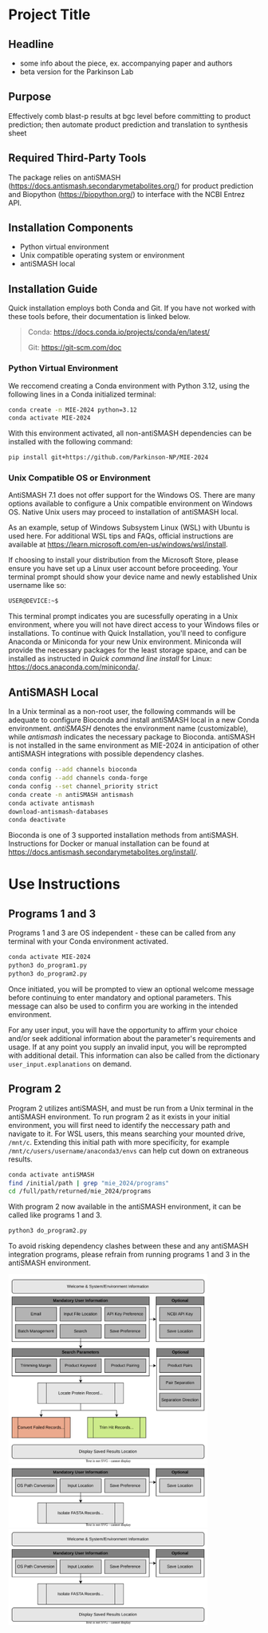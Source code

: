 # Project Title
## Headline

* some info about the piece, ex. accompanying paper and authors
* beta version for the Parkinson Lab

## Purpose
Effectively comb blast-p results at bgc level before committing to product prediction; then automate product prediction and translation to synthesis sheet

## Required Third-Party Tools
The package relies on antiSMASH (<https://docs.antismash.secondarymetabolites.org/>) for product prediction and Biopython (<https://biopython.org/>) to interface with the NCBI Entrez API.

## Installation Components
- Python virtual environment
- Unix compatible operating system or environment
- antiSMASH local

## Installation Guide
Quick installation employs both Conda and Git. If you have not worked with these tools before, their documentation is linked below.
> Conda: <https://docs.conda.io/projects/conda/en/latest/>
>
> Git: <https://git-scm.com/doc>

### Python Virtual Environment
We reccomend creating a Conda environment with Python 3.12, using the following lines in a Conda initialized terminal:
```Bash
conda create -n MIE-2024 python=3.12
conda activate MIE-2024
```
With this environment activated, all non-antiSMASH dependencies can be installed with the following command:
```Bash
pip install git+https://github.com/Parkinson-NP/MIE-2024
```

### Unix Compatible OS or Environment
AntiSMASH 7.1 does not offer support for the Windows OS. There are many options available to configure a Unix compatible environment on Windows OS. Native Unix users may proceed to installation of antiSMASH local.

 As an example, setup of Windows Subsystem Linux (WSL) with Ubuntu is used here. For additional WSL tips and FAQs, official instructions are available at <https://learn.microsoft.com/en-us/windows/wsl/install>.

[//]: # (Give WSL instructions in detail??)  
[//]: # (Depending on your software version, you may need to enable WSL before moving forwards. WSL can be enabled via Administrator commands in Windows Powershell, or graphically in Windows Control Panel.)  
[//]: # (*Virtual Machine Platform* and *Windows Subsystem for Linux* must be enabled under **Windows Control Panel > Programs > Programs and Features > Turn Windows features on or off**. With the required features enabled, installation can be then be carried out graphically in the Microsoft Store, or with the following command in Windows Powershell:)
[//]: # (Bash wsl --install -d Ubuntu)  


If choosing to install your distribution from the Microsoft Store, please ensure you have set up a Linux user account before proceeding. Your terminal prompt should show your device name and newly established Unix username like so:
 ```Bash
 USER@DEVICE:~$ 
 ```
This terminal prompt indicates you are sucessfully operating in a Unix environment, where you will not have direct access to  your Windows files or installations. To continue with Quick Installation, you'll need to configure Anaconda or Miniconda for your new Unix environment. Miniconda will provide the necessary packages for the least storage space, and can be installed as instructed in *Quick command line install* for Linux: <https://docs.anaconda.com/miniconda/>.

## AntiSMASH Local
In a Unix terminal as a non-root user, the following commands will be adequate to configure Bioconda and install antiSMASH local in a new Conda environment. *antiSMASH* denotes the environment name (customizable), while *antismash* indicates the necessary package to Bioconda. antiSMASH is not installed in the same environment as MIE-2024 in anticipation of other antiSMASH integrations with possible dependency clashes.
```Bash
conda config --add channels bioconda
conda config --add channels conda-forge 
conda config --set channel_priority strict
conda create -n antiSMASH antismash
conda activate antismash
download-antismash-databases
conda deactivate
```
Bioconda is one of 3 supported installation methods from antiSMASH. Instructions for Docker or manual installation can be found at <https://docs.antismash.secondarymetabolites.org/install/>.
# Use Instructions
## Programs 1 and 3
Programs 1 and 3 are OS independent - these can be called from any terminal with your Conda environment activated.
```bash
conda activate MIE-2024
python3 do_program1.py
python3 do_program2.py
```
Once initiated, you will be prompted to view an optional welcome message before continuing to enter mandatory and optional parameters. This message can also be used to confirm you are working in the intended environment.

For any user input, you will have the opportunity to affirm your choice and/or seek additional information about the parameter's requirements and usage. If at any point you supply an invalid input, you will be reprompted with additional detail. This information can also be called from the dictionary ```user_input.explanations``` on demand.

## Program 2
Program 2 utilizes antiSMASH, and must be run from a Unix terminal in the antiSMASH environment. To run program 2 as it exists in your initial environment, you will first need to identify the neccessary path and navigate to it. 
For WSL users, this means searching your mounted drive, 
```/mnt/c```. Extending this initial path with more specificity, for example ```/mnt/c/users/username/anaconda3/envs``` can help cut down on extraneous results.

```bash
conda activate antiSMASH
find /initial/path | grep "mie_2024/programs"
cd /full/path/returned/mie_2024/programs
```
With program 2 now available in the antiSMASH environment, it can be called like programs 1 and 3. 
```bash
python3 do_program2.py
```
To avoid risking dependency clashes between these and any antiSMASH integration programs, please refrain from running programs 1 and 3 in the antiSMASH environment.


<img src="p1_11112024.svg" width=400>
<img src="p2_11122024.svg" width =400>
<img src="p3_11112024.svg" width=400>

